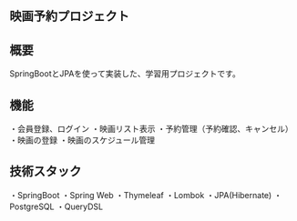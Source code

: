 ## 映画予約プロジェクト ##

## 概要
SpringBootとJPAを使って実装した、学習用プロジェクトです。

## 機能
・会員登録、ログイン
・映画リスト表示
・予約管理（予約確認、キャンセル）
・映画の登録
・映画のスケジュール管理

## 技術スタック
・SpringBoot
・Spring Web
・Thymeleaf
・Lombok
・JPA(Hibernate)
・PostgreSQL
・QueryDSL
